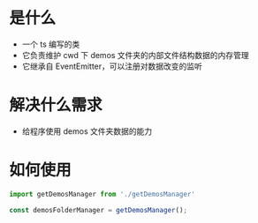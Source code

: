 # 是什么

- 一个 ts 编写的类
- 它负责维护 cwd 下 demos 文件夹的内部文件结构数据的内存管理
- 它继承自 EventEmitter，可以注册对数据改变的监听

# 解决什么需求

- 给程序使用 demos 文件夹数据的能力

# 如何使用

```ts
import getDemosManager from './getDemosManager'

const demosFolderManager = getDemosManager();
```